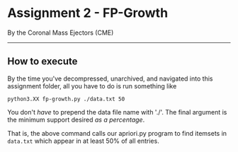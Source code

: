 # Assignment 2 - FP-Growth

By the Coronal Mass Ejectors (CME)

---

## How to execute

By the time you've decompressed, unarchived, and navigated into this assignment folder, all you have to do is run something like

```shell script
python3.XX fp-growth.py ./data.txt 50
```

You don't _have_ to prepend the data file name with './'. The final argument is the minimum support desired _as a percentage_.

That is, the above command calls our apriori.py program to find itemsets in `data.txt` which appear in at least 50% of all entries.
